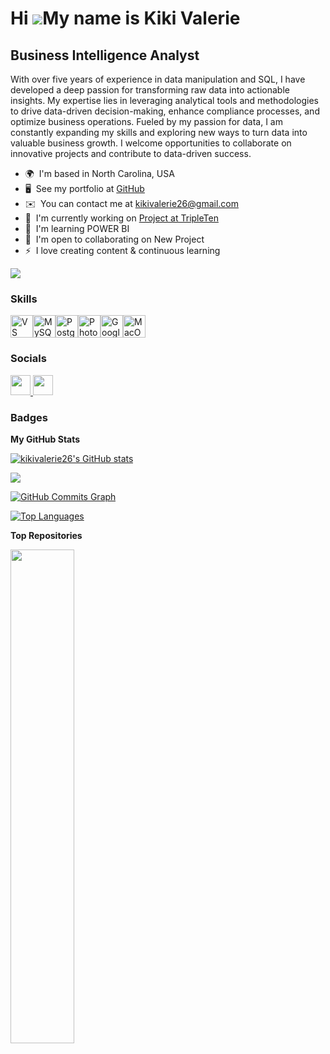 Hi ![](https://user-images.githubusercontent.com/18350557/176309783-0785949b-9127-417c-8b55-ab5a4333674e.gif)My name is Kiki Valerie
====================================================================================================================================

Business Intelligence Analyst
-----------------------------

With over five years of experience in data manipulation and SQL, I have developed a deep passion for transforming raw data into actionable insights. My expertise lies in leveraging analytical tools and methodologies to drive data-driven decision-making, enhance compliance processes, and optimize business operations. Fueled by my passion for data, I am constantly expanding my skills and exploring new ways to turn data into valuable business growth. I welcome opportunities to collaborate on innovative projects and contribute to data-driven success.

* 🌍  I'm based in North Carolina, USA
* 🖥️  See my portfolio at [GitHub](http://www.github.com/kikivalerie26/)
* ✉️  You can contact me at [kikivalerie26@gmail.com](mailto:kikivalerie26@gmail.com)
* 🚀  I'm currently working on [Project at TripleTen](http://tripleten.com/trainer/bi-analyst/lesson/a27f3229-ca47-4c33-84d9-a9d4383e035d/)
* 🧠  I'm learning POWER BI
* 🤝  I'm open to collaborating on New Project
* ⚡  I love creating content & continuous learning

<a href="https://www.github.com/kikivalerie26" target="_blank" rel="noreferrer"><img
src="https://img.shields.io/github/followers/kikivalerie26?logo=github&style=for-the-badge&color=0891b2&labelColor=000000" /></a>

### Skills


<p align="left">
<a href="https://code.visualstudio.com/" target="_blank" rel="noreferrer"><img src="https://raw.githubusercontent.com/danielcranney/readme-generator/main/public/icons/skills/visualstudiocode.svg" width="36" height="36" alt="VS Code" /></a><a href="https://www.mysql.com/" target="_blank" rel="noreferrer"><img src="https://raw.githubusercontent.com/danielcranney/readme-generator/main/public/icons/skills/mysql-colored.svg" width="36" height="36" alt="MySQL" /></a><a href="https://www.postgresql.org/" target="_blank" rel="noreferrer"><img src="https://raw.githubusercontent.com/danielcranney/readme-generator/main/public/icons/skills/postgresql-colored.svg" width="36" height="36" alt="PostgreSQL" /></a><a href="https://www.adobe.com/uk/products/photoshop.html" target="_blank" rel="noreferrer"><img src="https://raw.githubusercontent.com/danielcranney/readme-generator/main/public/icons/skills/photoshop-colored.svg" width="36" height="36" alt="Photoshop" /></a><a href="https://cloud.google.com/" target="_blank" rel="noreferrer"><img src="https://raw.githubusercontent.com/danielcranney/readme-generator/main/public/icons/skills/googlecloud-colored.svg" width="36" height="36" alt="Google Cloud" /></a><a href="https://apple.com" target="_blank" rel="noreferrer"><img src="https://raw.githubusercontent.com/danielcranney/readme-generator/main/public/icons/skills/macos-colored.svg" width="36" height="36" alt="MacOS" /></a>
</p>


### Socials

<p align="left"> <a href="https://www.github.com/kikivalerie26" target="_blank" rel="noreferrer"> <picture> <source media="(prefers-color-scheme: dark)" srcset="https://raw.githubusercontent.com/danielcranney/readme-generator/main/public/icons/socials/github-dark.svg" /> <source media="(prefers-color-scheme: light)" srcset="https://raw.githubusercontent.com/danielcranney/readme-generator/main/public/icons/socials/github.svg" /> <img src="https://raw.githubusercontent.com/danielcranney/readme-generator/main/public/icons/socials/github.svg" width="32" height="32" /> </picture> </a> <a href="https://www.linkedin.com/in/valerie-kiki" target="_blank" rel="noreferrer"> <picture> <source media="(prefers-color-scheme: dark)" srcset="https://raw.githubusercontent.com/danielcranney/readme-generator/main/public/icons/socials/linkedin-dark.svg" /> <source media="(prefers-color-scheme: light)" srcset="https://raw.githubusercontent.com/danielcranney/readme-generator/main/public/icons/socials/linkedin.svg" /> <img src="https://raw.githubusercontent.com/danielcranney/readme-generator/main/public/icons/socials/linkedin.svg" width="32" height="32" /> </picture> </a></p>

### Badges

<b>My GitHub Stats</b>

<a href="http://www.github.com/kikivalerie26"><img src="https://github-readme-stats.vercel.app/api?username=kikivalerie26&show_icons=true&hide=&count_private=true&title_color=0891b2&text_color=ffffff&icon_color=0891b2&bg_color=000000&hide_border=true&show_icons=true" alt="kikivalerie26's GitHub stats" /></a>

<a href="http://www.github.com/kikivalerie26"><img src="https://github-readme-streak-stats.herokuapp.com/?user=kikivalerie26&stroke=ffffff&background=000000&ring=0891b2&fire=0891b2&currStreakNum=ffffff&currStreakLabel=0891b2&sideNums=ffffff&sideLabels=ffffff&dates=ffffff&hide_border=true" /></a>

<a href="http://www.github.com/kikivalerie26"><img src="https://github-readme-activity-graph.cyclic.app/graph?username=kikivalerie26&bg_color=000000&color=ffffff&line=0891b2&point=ffffff&area_color=000000&area=true&hide_border=true&custom_title=GitHub%20Commits%20Graph" alt="GitHub Commits Graph" /></a>

<a href="https://github.com/kikivalerie26" align="left"><img src="https://github-readme-stats.vercel.app/api/top-langs/?username=kikivalerie26&langs_count=10&title_color=0891b2&text_color=ffffff&icon_color=0891b2&bg_color=000000&hide_border=true&locale=en&custom_title=Top%20%Languages" alt="Top Languages" /></a>

<b>Top Repositories</b>

<div width="100%" align="center"><a href="https://github.com/kikivalerie26/Data_Projects_TripleTen" align="left"><img align="left" width="45%" src="https://github-readme-stats.vercel.app/api/pin/?username=kikivalerie26&repo=Data_Projects_TripleTen&title_color=0891b2&text_color=ffffff&icon_color=0891b2&bg_color=000000&hide_border=true&locale=en" /></a></div><br /><br /><br /><br /><br /><br /><br />
